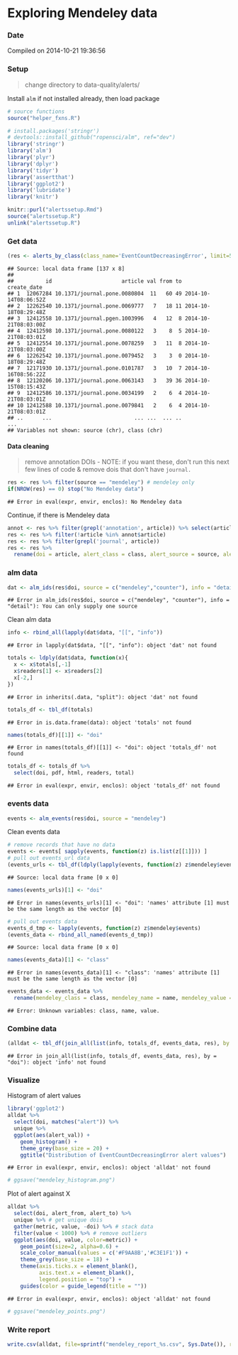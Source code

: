 Exploring Mendeley data
========================================================



### Date 

Compiled on 2014-10-21 19:36:56

### Setup

> change directory to data-quality/alerts/


Install `alm` if not installed already, then load package


```r
# source functions
source("helper_fxns.R")

# install.packages('stringr')
# devtools::install_github("ropensci/alm", ref="dev")
library('stringr')
library('alm')
library('plyr')
library('dplyr')
library('tidyr')
library('assertthat')
library('ggplot2')
library('lubridate')
library('knitr')
```


```r
knitr::purl("alertssetup.Rmd")
source("alertssetup.R")
unlink("alertssetup.R")
```

### Get data


```r
(res <- alerts_by_class(class_name='EventCountDecreasingError', limit=5000L))
```

```
## Source: local data frame [137 x 8]
## 
##          id                      article val from to          create_date
## 1  12067284 10.1371/journal.pone.0080804  11   60 49 2014-10-14T08:06:52Z
## 2  12262540 10.1371/journal.pone.0069777   7   18 11 2014-10-18T08:29:48Z
## 3  12412558 10.1371/journal.pgen.1003996   4   12  8 2014-10-21T08:03:00Z
## 4  12412598 10.1371/journal.pone.0080122   3    8  5 2014-10-21T08:03:01Z
## 5  12412554 10.1371/journal.pone.0078259   3   11  8 2014-10-21T08:03:00Z
## 6  12262542 10.1371/journal.pone.0079452   3    3  0 2014-10-18T08:29:48Z
## 7  12171930 10.1371/journal.pone.0101787   3   10  7 2014-10-16T08:56:22Z
## 8  12120206 10.1371/journal.pone.0063143   3   39 36 2014-10-15T08:15:43Z
## 9  12412586 10.1371/journal.pone.0034199   2    6  4 2014-10-21T08:03:01Z
## 10 12412588 10.1371/journal.pone.0079841   2    6  4 2014-10-21T08:03:01Z
## ..      ...                          ... ...  ... ..                  ...
## Variables not shown: source (chr), class (chr)
```

#### Data cleaning

> remove annotation DOIs - NOTE: if you want these, don't run this next few lines of code & remove dois that don't have `journal.`


```r
res <- res %>% filter(source == "mendeley") # mendeley only
if(NROW(res) == 0) stop("No Mendeley data")
```

```
## Error in eval(expr, envir, enclos): No Mendeley data
```

Continue, if there is Mendeley data


```r
annot <- res %>% filter(grepl('annotation', article)) %>% select(article) 
res <- res %>% filter(!article %in% annot$article)
res <- res %>% filter(grepl('journal', article))
res <- res %>% 
  rename(doi = article, alert_class = class, alert_source = source, alert_create_date = create_date, alert_id = id, alert_val = val, alert_from = from, alert_to = to)
```

### alm data


```r
dat <- alm_ids(res$doi, source = c("mendeley","counter"), info = "detail")
```

```
## Error in alm_ids(res$doi, source = c("mendeley", "counter"), info = "detail"): You can only supply one source
```

Clean alm data


```r
info <- rbind_all(lapply(dat$data, "[[", "info"))
```

```
## Error in lapply(dat$data, "[[", "info"): object 'dat' not found
```

```r
totals <- ldply(dat$data, function(x){ 
  x <- x$totals[,-1]
  x$readers[1] <- x$readers[2]
  x[-2,]
})
```

```
## Error in inherits(.data, "split"): object 'dat' not found
```

```r
totals_df <- tbl_df(totals)
```

```
## Error in is.data.frame(data): object 'totals' not found
```

```r
names(totals_df)[[1]] <- "doi"
```

```
## Error in names(totals_df)[[1]] <- "doi": object 'totals_df' not found
```

```r
totals_df <- totals_df %>%
  select(doi, pdf, html, readers, total)
```

```
## Error in eval(expr, envir, enclos): object 'totals_df' not found
```

### events data


```r
events <- alm_events(res$doi, source = "mendeley")
```

Clean events data


```r
# remove records that have no data
events <- events[ sapply(events, function(z) is.list(z[[1]])) ]
# pull out events_url data
(events_urls <- tbl_df(ldply(lapply(events, function(z) z$mendeley$events_url))))
```

```
## Source: local data frame [0 x 0]
```

```r
names(events_urls)[1] <- "doi"
```

```
## Error in names(events_urls)[1] <- "doi": 'names' attribute [1] must be the same length as the vector [0]
```

```r
# pull out events data
events_d_tmp <- lapply(events, function(z) z$mendeley$events)
(events_data <- rbind_all_named(events_d_tmp))
```

```
## Source: local data frame [0 x 0]
```

```r
names(events_data)[1] <- "class"
```

```
## Error in names(events_data)[1] <- "class": 'names' attribute [1] must be the same length as the vector [0]
```

```r
events_data <- events_data %>%
  rename(mendeley_class = class, mendeley_name = name, mendeley_value = value)
```

```
## Error: Unknown variables: class, name, value.
```

### Combine data


```r
(alldat <- tbl_df(join_all(list(info, totals_df, events_data, res), by = "doi")))
```

```
## Error in join_all(list(info, totals_df, events_data, res), by = "doi"): object 'info' not found
```

### Visualize

Histogram of alert values


```r
library('ggplot2')
alldat %>%
  select(doi, matches("alert")) %>%
  unique %>%
  ggplot(aes(alert_val)) + 
    geom_histogram() + 
    theme_grey(base_size = 20) +
    ggtitle("Distribution of EventCountDecreasingError alert values")
```

```
## Error in eval(expr, envir, enclos): object 'alldat' not found
```

```r
# ggsave("mendeley_histogram.png")
```

Plot of alert against X


```r
alldat %>%
  select(doi, alert_from, alert_to) %>%
  unique %>% # get unique dois
  gather(metric, value, -doi) %>% # stack data
  filter(value < 1000) %>% # remove outliers
  ggplot(aes(doi, value, color=metric)) +
    geom_point(size=2, alpha=0.6) +
    scale_color_manual(values = c('#F9AA8B','#C3E1F1')) +
    theme_grey(base_size = 18) +
    theme(axis.ticks.x = element_blank(), 
          axis.text.x = element_blank(),
          legend.position = "top") +
    guides(color = guide_legend(title = ""))
```

```
## Error in eval(expr, envir, enclos): object 'alldat' not found
```

```r
# ggsave("mendeley_points.png")
```

### Write report


```r
write.csv(alldat, file=sprintf("mendeley_report_%s.csv", Sys.Date()), row.names=FALSE)
```
